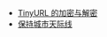 * [TinyURL 的加密与解密](https://github.com/woai3c/leetcode/blob/master/medium/encode-and-decode-tinyur.md)
* [保持城市天际线](https://github.com/woai3c/leetcode/blob/master/medium/Max%20Increase%20to%20Keep%20City%20Skyline.md)
